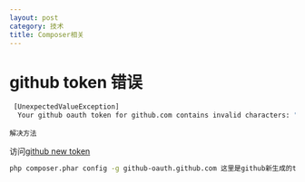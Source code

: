 ```yaml
---
layout: post
category: 技术
title: Composer相关
---
```


# github token 错误
```zsh
 [UnexpectedValueException]
  Your github oauth token for github.com contains invalid characters: "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"
```
`解决方法`

访问[github new token](https://github.com/settings/tokens)
```zsh
php composer.phar config -g github-oauth.github.com 这里是github新生成的token
```
